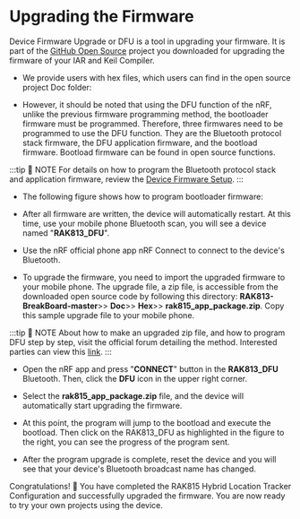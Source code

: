 # Upgrading the Firmware

Device Firmware Upgrade or DFU is a tool in upgrading your firmware. It is part of the [GitHub Open Source](https://github.com/RAKWireless/RAK813-BreakBoard) project you downloaded for upgrading the firmware of your IAR and Keil Compiler. 

<rk-img
  src="/assets/images/quick-start-guide/rak815/7upgrading-the-firmware/dfu-file-location.jpg"
  width="100%"
  figure-number="1"
  caption="DFU File Location"
/>

* We provide users with hex files, which users can find in the open source project Doc folder:

<rk-img
  src="/assets/images/quick-start-guide/rak815/7upgrading-the-firmware/dfu-hex-files.jpg"
  width="100%"
  figure-number="2"
  caption="DFU Hex Files"
/>

* However, it should be noted that using the DFU function of the nRF, unlike the previous firmware programming method, the bootloader firmware must be programmed. Therefore, three firmwares need to be programmed to use the DFU function. They are the Bluetooth protocol stack firmware, the DFU application firmware, and the bootload firmware. Bootload firmware can be found in open source functions.

:::tip 📝 NOTE
For details on how to program the Bluetooth protocol stack and application firmware, review the [Device Firmware Setup](device-firmware-setup.html).
:::

* The following figure shows how to program bootloader firmware:

<rk-img
  src="/assets/images/quick-start-guide/rak815/7upgrading-the-firmware/programming-bootloader.jpg"
  width="100%"
  figure-number="3"
  caption="Programming Bootloader Firmware"
/>

* After all firmware are written, the device will automatically restart. At this time, use your
mobile phone Bluetooth scan, you will see a device named "**RAK813_DFU**".

<rk-img
  src="/assets/images/quick-start-guide/rak815/7upgrading-the-firmware/rak813-ble-radio.jpg"
  width="50%"
  figure-number="4"
  caption="RAK813 DFU Bluetooth Radio"
/>

* Use the nRF official phone app nRF Connect to connect to the device's Bluetooth. 

* To upgrade the firmware, you need to import the upgraded firmware to your mobile phone. The upgrade file, a zip file, is accessible from the downloaded open source code by following this directory: **RAK813-BreakBoard-master**>> **Doc**>> **Hex**>> **rak815_app_package.zip**. Copy this sample upgrade file to your mobile phone. 

<rk-img
  src="/assets/images/quick-start-guide/rak815/7upgrading-the-firmware/dfu-app-package-zip.jpg"
  width="100%"
  figure-number="5"
  caption="DFU App Package Zip File"
/>

:::tip 📝 NOTE
About how to make an upgraded zip file, and how to program DFU step by step, visit the official forum detailing the method. Interested parties can view this [link](https://devzone.nordicsemi.com/nordic/nordic-blog/b/blog/posts/getting-started-with-nordics-secure-dfu-bootloader).
:::

* Open the nRF app and press "**CONNECT**" button in the **RAK813_DFU** Bluetooth. Then, click the **DFU** icon in the
upper right corner.

<rk-img
  src="/assets/images/quick-start-guide/rak815/7upgrading-the-firmware/connecting-rak813-dfu.jpg"
  width="100%"
  figure-number="6"
  caption="Connecting to RAK813 DFU"
/>

* Select the **rak815_app_package.zip** file, and the device will automatically start upgrading the firmware. 

<rk-img
  src="/assets/images/quick-start-guide/rak815/7upgrading-the-firmware/import-upgrade-zip-file.jpg"
  width="100%"
  figure-number="7"
  caption="Importing the Upgrade Zip File"
/>

* At this point, the program will jump to the bootload and execute the bootload. Then click on the
RAK813_DFU as highlighted in the figure to the right, you can see the progress of the program sent.

<rk-img
  src="/assets/images/quick-start-guide/rak815/7upgrading-the-firmware/upgrade-progress-chart.jpg"
  width="100%"
  figure-number="8"
  caption="Upgrade Progress Chart"
/>


* After the program upgrade is complete, reset the device and you will see that your device's Bluetooth broadcast name has changed.

<rk-img
  src="/assets/images/quick-start-guide/rak815/7upgrading-the-firmware/dev-ble-boardcast-changes.jpg"
  width="50%"
  figure-number="9"
  caption="Device's Bluetooth Broadcast Changes"
/>

Congratulations! :tada: You have completed the RAK815 Hybrid Location Tracker Configuration and successfully upgraded the firmware. You are now ready to try your own projects using the device.

